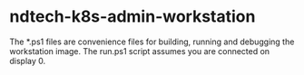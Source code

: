 # ndtech-k8s-admin-workstation
The *.ps1 files are convenience files for building, running and debugging the workstation image. The run.ps1 script assumes you are connected on display 0.